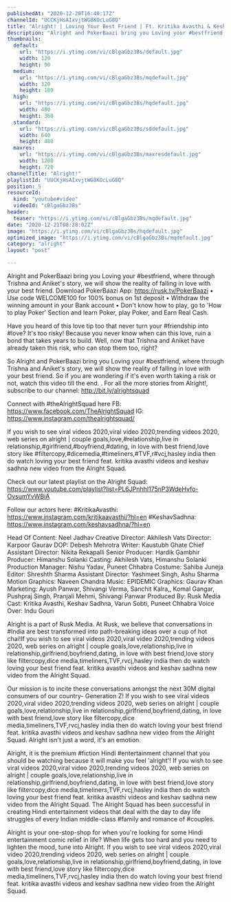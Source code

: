 ```yaml
---
publishedAt: "2020-12-20T16:40:17Z"
channelId: "UCCKjHsAIxvjtWG8KOcLuG8Q"
title: "Alright! | Loving Your Best Friend | Ft. Kritika Avasthi & Keshav Sadhna"
description: "Alright and PokerBaazi bring you Loving your #bestfriend, where through Trishna and Aniket's story, we will show the reality of falling in love with your best friend.\nDownload PokerBaazi App: https://rusk.tv/PokerBaazi\n• Use code WELCOME100 for 100% bonus on 1st deposit\n• Withdraw the winning amount in your  Bank account\n•  Don't know how to play, go to 'How to play Poker' Section and learn Poker, play Poker, and Earn Real Cash.\n\nHave you heard of this love tip too that never turn your #friendship into #love? It's too risky! Because you never know when can this love, ruin a bond that takes years to build. Well, now that Trishna and Aniket have already taken this risk, who can stop them too, right? \n\nSo Alright and PokerBaazi bring you Loving your #bestfriend, where through Trishna and Aniket's story, we will show the reality of falling in love with your best friend. So if you are wondering if it's even worth taking a risk or not, watch this video till the end. . For all the more stories from Alright!, subscribe to our channel: http://bit.ly/alrightsquad\n\nConnect with #theAlrightSquad here\nFB: https://www.facebook.com/TheAlrightSquad\nIG: https://www.instagram.com/thealrightsquad/\n\nIf you wish to see viral videos 2020,viral video 2020,trending videos 2020, web series on alright | couple goals,love,#relationship,live in relationship,#girlfriend,#boyfriend,#dating, in love with best friend,love story like #filtercopy,#dicemedia,#timeliners,#TVF,r#vcj,hasley india then do watch loving your best friend feat. kritika avasthi videos and keshav sadhna new video from the Alright Squad.\n\nCheck out our latest playlist on the Alright Squad: https://www.youtube.com/playlist?list=PL6JPnhhI175nP3WdeHvfo-OvsumYvWBiA\n\nFollow our actors here:\n#KritikaAvasthi: https://www.instagram.com/kritikaavasthi/?hl=en\n#KeshavSadhna: https://www.instagram.com/keshavsadhna/?hl=en\n\nHead Of Content: Neel Jadhav\nCreative Director: Akhilesh Vats\nDirector: Karpoor Gaurav\nDOP: Debesh Mehrotra\nWriter: Kaustubh Ghate\nChief Assistant Director: Nikita Rekapalli\nSenior Producer: Hardik Gambhir\nProducer: Himanshu Solanki\nCasting: Akhilesh Vats, Himanshu Solanki\nProduction Manager: Nishu Yadav, Puneet Chhabra\nCostume: Sahiba Juneja\nEditor: Shreshth Sharma\nAssistant Director: Yashmeet Singh, Ashu Sharma\nMotion Graphics: Naveen Chandra\nMusic: EPIDEMIC\nGraphics: Gaurav Khan\nMarketing: Ayush Panwar, Shivangi Verma, Sanchit Kalra,, Komal Gangar, Pushpraj Singh,  Pranjali Mehmi, Shivangi Panwar\nProduced By: Rusk Media\nCast: Kritika Avasthi, Keshav Sadhna, Varun Sobti, Puneet Chhabra\nVoice Over: Indu Gouri\n\nAlright is a part of Rusk Media. At Rusk, we believe that conversations in #India are best transformed into path-breaking ideas over a cup of hot chai!If you wish to see viral videos 2020,viral video 2020,trending videos 2020, web series on alright | couple goals,love,relationship,live in relationship,girlfriend,boyfriend,dating, in love with best friend,love story like filtercopy,dice media,timeliners,TVF,rvcj,hasley india then do watch loving your best friend feat. kritika avasthi videos and keshav sadhna new video from the Alright Squad.\n\n\nOur mission is to incite these conversations amongst the next 30M digital consumers of our country- Generation Z! If you wish to see viral videos 2020,viral video 2020,trending videos 2020, web series on alright | couple goals,love,relationship,live in relationship,girlfriend,boyfriend,dating, in love with best friend,love story like filtercopy,dice media,timeliners,TVF,rvcj,hasley india then do watch loving your best friend feat. kritika avasthi videos and keshav sadhna new video from the Alright Squad. Alright isn't just a word, it's an emotion.\n\nAlright, it is the premium #fiction Hindi #entertainment channel that you should be watching because it will make you feel 'alright'! If you wish to see viral videos 2020,viral video 2020,trending videos 2020, web series on alright | couple goals,love,relationship,live in relationship,girlfriend,boyfriend,dating, in love with best friend,love story like filtercopy,dice media,timeliners,TVF,rvcj,hasley india then do watch loving your best friend feat. kritika avasthi videos and keshav sadhna new video from the Alright Squad. The Alright Squad has been successful in creating Hindi entertainment videos that deal with the day to day life struggles of every Indian middle-class #family and romance of #couples.\n\nAlright is your one-stop-shop for when you're looking for some Hindi entertainment comic relief in life? When life gets too hard and you need to lighten the mood, tune into Alright. If you wish to see viral videos 2020,viral video 2020,trending videos 2020, web series on alright | couple goals,love,relationship,live in relationship,girlfriend,boyfriend,dating, in love with best friend,love story like filtercopy,dice media,timeliners,TVF,rvcj,hasley india then do watch loving your best friend feat. kritika avasthi videos and keshav sadhna new video from the Alright Squad."
thumbnails:
  default:
    url: "https://i.ytimg.com/vi/cBlgaGbz3Bs/default.jpg"
    width: 120
    height: 90
  medium:
    url: "https://i.ytimg.com/vi/cBlgaGbz3Bs/mqdefault.jpg"
    width: 320
    height: 180
  high:
    url: "https://i.ytimg.com/vi/cBlgaGbz3Bs/hqdefault.jpg"
    width: 480
    height: 360
  standard:
    url: "https://i.ytimg.com/vi/cBlgaGbz3Bs/sddefault.jpg"
    width: 640
    height: 480
  maxres:
    url: "https://i.ytimg.com/vi/cBlgaGbz3Bs/maxresdefault.jpg"
    width: 1280
    height: 720
channelTitle: "Alright!"
playlistId: "UUCKjHsAIxvjtWG8KOcLuG8Q"
position: 5
resourceId:
  kind: "youtube#video"
  videoId: "cBlgaGbz3Bs"
header:
  teaser: "https://i.ytimg.com/vi/cBlgaGbz3Bs/mqdefault.jpg"
date: "2020-12-21T08:28:02Z"
image: "https://i.ytimg.com/vi/cBlgaGbz3Bs/hqdefault.jpg"
optimized_image: "https://i.ytimg.com/vi/cBlgaGbz3Bs/mqdefault.jpg"
category: "alright"
layout: "post"

---
```

Alright and PokerBaazi bring you Loving your #bestfriend, where through Trishna and Aniket's story, we will show the reality of falling in love with your best friend.
Download PokerBaazi App: https://rusk.tv/PokerBaazi
• Use code WELCOME100 for 100% bonus on 1st deposit
• Withdraw the winning amount in your  Bank account
•  Don't know how to play, go to 'How to play Poker' Section and learn Poker, play Poker, and Earn Real Cash.

Have you heard of this love tip too that never turn your #friendship into #love? It's too risky! Because you never know when can this love, ruin a bond that takes years to build. Well, now that Trishna and Aniket have already taken this risk, who can stop them too, right? 

So Alright and PokerBaazi bring you Loving your #bestfriend, where through Trishna and Aniket's story, we will show the reality of falling in love with your best friend. So if you are wondering if it's even worth taking a risk or not, watch this video till the end. . For all the more stories from Alright!, subscribe to our channel: http://bit.ly/alrightsquad

Connect with #theAlrightSquad here
FB: https://www.facebook.com/TheAlrightSquad
IG: https://www.instagram.com/thealrightsquad/

If you wish to see viral videos 2020,viral video 2020,trending videos 2020, web series on alright | couple goals,love,#relationship,live in relationship,#girlfriend,#boyfriend,#dating, in love with best friend,love story like #filtercopy,#dicemedia,#timeliners,#TVF,r#vcj,hasley india then do watch loving your best friend feat. kritika avasthi videos and keshav sadhna new video from the Alright Squad.

Check out our latest playlist on the Alright Squad: https://www.youtube.com/playlist?list=PL6JPnhhI175nP3WdeHvfo-OvsumYvWBiA

Follow our actors here:
#KritikaAvasthi: https://www.instagram.com/kritikaavasthi/?hl=en
#KeshavSadhna: https://www.instagram.com/keshavsadhna/?hl=en

Head Of Content: Neel Jadhav
Creative Director: Akhilesh Vats
Director: Karpoor Gaurav
DOP: Debesh Mehrotra
Writer: Kaustubh Ghate
Chief Assistant Director: Nikita Rekapalli
Senior Producer: Hardik Gambhir
Producer: Himanshu Solanki
Casting: Akhilesh Vats, Himanshu Solanki
Production Manager: Nishu Yadav, Puneet Chhabra
Costume: Sahiba Juneja
Editor: Shreshth Sharma
Assistant Director: Yashmeet Singh, Ashu Sharma
Motion Graphics: Naveen Chandra
Music: EPIDEMIC
Graphics: Gaurav Khan
Marketing: Ayush Panwar, Shivangi Verma, Sanchit Kalra,, Komal Gangar, Pushpraj Singh,  Pranjali Mehmi, Shivangi Panwar
Produced By: Rusk Media
Cast: Kritika Avasthi, Keshav Sadhna, Varun Sobti, Puneet Chhabra
Voice Over: Indu Gouri

Alright is a part of Rusk Media. At Rusk, we believe that conversations in #India are best transformed into path-breaking ideas over a cup of hot chai!If you wish to see viral videos 2020,viral video 2020,trending videos 2020, web series on alright | couple goals,love,relationship,live in relationship,girlfriend,boyfriend,dating, in love with best friend,love story like filtercopy,dice media,timeliners,TVF,rvcj,hasley india then do watch loving your best friend feat. kritika avasthi videos and keshav sadhna new video from the Alright Squad.


Our mission is to incite these conversations amongst the next 30M digital consumers of our country- Generation Z! If you wish to see viral videos 2020,viral video 2020,trending videos 2020, web series on alright | couple goals,love,relationship,live in relationship,girlfriend,boyfriend,dating, in love with best friend,love story like filtercopy,dice media,timeliners,TVF,rvcj,hasley india then do watch loving your best friend feat. kritika avasthi videos and keshav sadhna new video from the Alright Squad. Alright isn't just a word, it's an emotion.

Alright, it is the premium #fiction Hindi #entertainment channel that you should be watching because it will make you feel 'alright'! If you wish to see viral videos 2020,viral video 2020,trending videos 2020, web series on alright | couple goals,love,relationship,live in relationship,girlfriend,boyfriend,dating, in love with best friend,love story like filtercopy,dice media,timeliners,TVF,rvcj,hasley india then do watch loving your best friend feat. kritika avasthi videos and keshav sadhna new video from the Alright Squad. The Alright Squad has been successful in creating Hindi entertainment videos that deal with the day to day life struggles of every Indian middle-class #family and romance of #couples.

Alright is your one-stop-shop for when you're looking for some Hindi entertainment comic relief in life? When life gets too hard and you need to lighten the mood, tune into Alright. If you wish to see viral videos 2020,viral video 2020,trending videos 2020, web series on alright | couple goals,love,relationship,live in relationship,girlfriend,boyfriend,dating, in love with best friend,love story like filtercopy,dice media,timeliners,TVF,rvcj,hasley india then do watch loving your best friend feat. kritika avasthi videos and keshav sadhna new video from the Alright Squad.